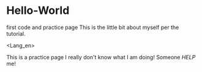 # Hello-World
first code and practice page
This is the little bit about myself per the tutorial.
<!DOCTYPE_html>
  <Lang_en>
  <Title> Practicy practice page </Title>
  <Head> This is a practice page </Head>
    <P1> I really don't know what I am doing! </P1>
    <P2> Someone <em>HELP</em> me! </P2>
